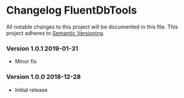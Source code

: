 # Changelog FluentDbTools
All notable changes to this project will be documented in this file.
This project adheres to [Semantic Versioning](http://semver.org/).

<!-- the topmost header version must be set manually in the VERSION file -->
### Version 1.0.1 2019-01-31
 - Minor fix

### Version 1.0.0 2018-12-28
 - Initial release